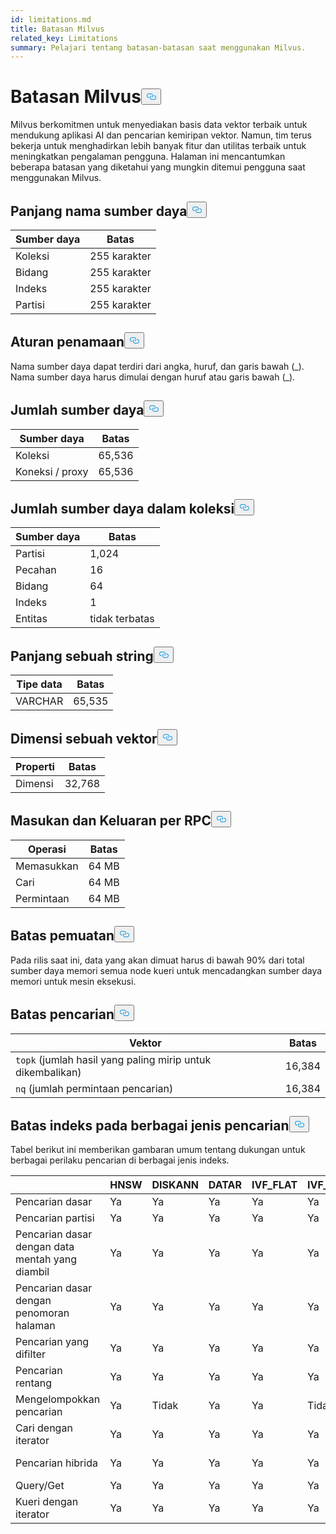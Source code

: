 ```yaml
---
id: limitations.md
title: Batasan Milvus
related_key: Limitations
summary: Pelajari tentang batasan-batasan saat menggunakan Milvus.
---
```

<h1 id="Milvus-Limits" class="common-anchor-header">Batasan Milvus<button data-href="#Milvus-Limits" class="anchor-icon" translate="no">
      <svg translate="no"
        aria-hidden="true"
        focusable="false"
        height="20"
        version="1.1"
        viewBox="0 0 16 16"
        width="16"
      >
        <path
          fill="#0092E4"
          fill-rule="evenodd"
          d="M4 9h1v1H4c-1.5 0-3-1.69-3-3.5S2.55 3 4 3h4c1.45 0 3 1.69 3 3.5 0 1.41-.91 2.72-2 3.25V8.59c.58-.45 1-1.27 1-2.09C10 5.22 8.98 4 8 4H4c-.98 0-2 1.22-2 2.5S3 9 4 9zm9-3h-1v1h1c1 0 2 1.22 2 2.5S13.98 12 13 12H9c-.98 0-2-1.22-2-2.5 0-.83.42-1.64 1-2.09V6.25c-1.09.53-2 1.84-2 3.25C6 11.31 7.55 13 9 13h4c1.45 0 3-1.69 3-3.5S14.5 6 13 6z"
        ></path>
      </svg>
    </button></h1><p>Milvus berkomitmen untuk menyediakan basis data vektor terbaik untuk mendukung aplikasi AI dan pencarian kemiripan vektor. Namun, tim terus bekerja untuk menghadirkan lebih banyak fitur dan utilitas terbaik untuk meningkatkan pengalaman pengguna. Halaman ini mencantumkan beberapa batasan yang diketahui yang mungkin ditemui pengguna saat menggunakan Milvus.</p>
<h2 id="Length-of-a-resource-name" class="common-anchor-header">Panjang nama sumber daya<button data-href="#Length-of-a-resource-name" class="anchor-icon" translate="no">
      <svg translate="no"
        aria-hidden="true"
        focusable="false"
        height="20"
        version="1.1"
        viewBox="0 0 16 16"
        width="16"
      >
        <path
          fill="#0092E4"
          fill-rule="evenodd"
          d="M4 9h1v1H4c-1.5 0-3-1.69-3-3.5S2.55 3 4 3h4c1.45 0 3 1.69 3 3.5 0 1.41-.91 2.72-2 3.25V8.59c.58-.45 1-1.27 1-2.09C10 5.22 8.98 4 8 4H4c-.98 0-2 1.22-2 2.5S3 9 4 9zm9-3h-1v1h1c1 0 2 1.22 2 2.5S13.98 12 13 12H9c-.98 0-2-1.22-2-2.5 0-.83.42-1.64 1-2.09V6.25c-1.09.53-2 1.84-2 3.25C6 11.31 7.55 13 9 13h4c1.45 0 3-1.69 3-3.5S14.5 6 13 6z"
        ></path>
      </svg>
    </button></h2><table>
<thead>
<tr><th>Sumber daya</th><th>Batas</th></tr>
</thead>
<tbody>
<tr><td>Koleksi</td><td>255 karakter</td></tr>
<tr><td>Bidang</td><td>255 karakter</td></tr>
<tr><td>Indeks</td><td>255 karakter</td></tr>
<tr><td>Partisi</td><td>255 karakter</td></tr>
</tbody>
</table>
<h2 id="Naming-rules" class="common-anchor-header">Aturan penamaan<button data-href="#Naming-rules" class="anchor-icon" translate="no">
      <svg translate="no"
        aria-hidden="true"
        focusable="false"
        height="20"
        version="1.1"
        viewBox="0 0 16 16"
        width="16"
      >
        <path
          fill="#0092E4"
          fill-rule="evenodd"
          d="M4 9h1v1H4c-1.5 0-3-1.69-3-3.5S2.55 3 4 3h4c1.45 0 3 1.69 3 3.5 0 1.41-.91 2.72-2 3.25V8.59c.58-.45 1-1.27 1-2.09C10 5.22 8.98 4 8 4H4c-.98 0-2 1.22-2 2.5S3 9 4 9zm9-3h-1v1h1c1 0 2 1.22 2 2.5S13.98 12 13 12H9c-.98 0-2-1.22-2-2.5 0-.83.42-1.64 1-2.09V6.25c-1.09.53-2 1.84-2 3.25C6 11.31 7.55 13 9 13h4c1.45 0 3-1.69 3-3.5S14.5 6 13 6z"
        ></path>
      </svg>
    </button></h2><p>Nama sumber daya dapat terdiri dari angka, huruf, dan garis bawah (_). Nama sumber daya harus dimulai dengan huruf atau garis bawah (_).</p>
<h2 id="Number-of-resources" class="common-anchor-header">Jumlah sumber daya<button data-href="#Number-of-resources" class="anchor-icon" translate="no">
      <svg translate="no"
        aria-hidden="true"
        focusable="false"
        height="20"
        version="1.1"
        viewBox="0 0 16 16"
        width="16"
      >
        <path
          fill="#0092E4"
          fill-rule="evenodd"
          d="M4 9h1v1H4c-1.5 0-3-1.69-3-3.5S2.55 3 4 3h4c1.45 0 3 1.69 3 3.5 0 1.41-.91 2.72-2 3.25V8.59c.58-.45 1-1.27 1-2.09C10 5.22 8.98 4 8 4H4c-.98 0-2 1.22-2 2.5S3 9 4 9zm9-3h-1v1h1c1 0 2 1.22 2 2.5S13.98 12 13 12H9c-.98 0-2-1.22-2-2.5 0-.83.42-1.64 1-2.09V6.25c-1.09.53-2 1.84-2 3.25C6 11.31 7.55 13 9 13h4c1.45 0 3-1.69 3-3.5S14.5 6 13 6z"
        ></path>
      </svg>
    </button></h2><table>
<thead>
<tr><th>Sumber daya</th><th>Batas</th></tr>
</thead>
<tbody>
<tr><td>Koleksi</td><td>65,536</td></tr>
<tr><td>Koneksi / proxy</td><td>65,536</td></tr>
</tbody>
</table>
<h2 id="Number-of-resources-in-a-collection" class="common-anchor-header">Jumlah sumber daya dalam koleksi<button data-href="#Number-of-resources-in-a-collection" class="anchor-icon" translate="no">
      <svg translate="no"
        aria-hidden="true"
        focusable="false"
        height="20"
        version="1.1"
        viewBox="0 0 16 16"
        width="16"
      >
        <path
          fill="#0092E4"
          fill-rule="evenodd"
          d="M4 9h1v1H4c-1.5 0-3-1.69-3-3.5S2.55 3 4 3h4c1.45 0 3 1.69 3 3.5 0 1.41-.91 2.72-2 3.25V8.59c.58-.45 1-1.27 1-2.09C10 5.22 8.98 4 8 4H4c-.98 0-2 1.22-2 2.5S3 9 4 9zm9-3h-1v1h1c1 0 2 1.22 2 2.5S13.98 12 13 12H9c-.98 0-2-1.22-2-2.5 0-.83.42-1.64 1-2.09V6.25c-1.09.53-2 1.84-2 3.25C6 11.31 7.55 13 9 13h4c1.45 0 3-1.69 3-3.5S14.5 6 13 6z"
        ></path>
      </svg>
    </button></h2><table>
<thead>
<tr><th>Sumber daya</th><th>Batas</th></tr>
</thead>
<tbody>
<tr><td>Partisi</td><td>1,024</td></tr>
<tr><td>Pecahan</td><td>16</td></tr>
<tr><td>Bidang</td><td>64</td></tr>
<tr><td>Indeks</td><td>1</td></tr>
<tr><td>Entitas</td><td>tidak terbatas</td></tr>
</tbody>
</table>
<h2 id="Length-of-a-string" class="common-anchor-header">Panjang sebuah string<button data-href="#Length-of-a-string" class="anchor-icon" translate="no">
      <svg translate="no"
        aria-hidden="true"
        focusable="false"
        height="20"
        version="1.1"
        viewBox="0 0 16 16"
        width="16"
      >
        <path
          fill="#0092E4"
          fill-rule="evenodd"
          d="M4 9h1v1H4c-1.5 0-3-1.69-3-3.5S2.55 3 4 3h4c1.45 0 3 1.69 3 3.5 0 1.41-.91 2.72-2 3.25V8.59c.58-.45 1-1.27 1-2.09C10 5.22 8.98 4 8 4H4c-.98 0-2 1.22-2 2.5S3 9 4 9zm9-3h-1v1h1c1 0 2 1.22 2 2.5S13.98 12 13 12H9c-.98 0-2-1.22-2-2.5 0-.83.42-1.64 1-2.09V6.25c-1.09.53-2 1.84-2 3.25C6 11.31 7.55 13 9 13h4c1.45 0 3-1.69 3-3.5S14.5 6 13 6z"
        ></path>
      </svg>
    </button></h2><table>
<thead>
<tr><th>Tipe data</th><th>Batas</th></tr>
</thead>
<tbody>
<tr><td>VARCHAR</td><td>65,535</td></tr>
</tbody>
</table>
<h2 id="Dimensions-of-a-vector" class="common-anchor-header">Dimensi sebuah vektor<button data-href="#Dimensions-of-a-vector" class="anchor-icon" translate="no">
      <svg translate="no"
        aria-hidden="true"
        focusable="false"
        height="20"
        version="1.1"
        viewBox="0 0 16 16"
        width="16"
      >
        <path
          fill="#0092E4"
          fill-rule="evenodd"
          d="M4 9h1v1H4c-1.5 0-3-1.69-3-3.5S2.55 3 4 3h4c1.45 0 3 1.69 3 3.5 0 1.41-.91 2.72-2 3.25V8.59c.58-.45 1-1.27 1-2.09C10 5.22 8.98 4 8 4H4c-.98 0-2 1.22-2 2.5S3 9 4 9zm9-3h-1v1h1c1 0 2 1.22 2 2.5S13.98 12 13 12H9c-.98 0-2-1.22-2-2.5 0-.83.42-1.64 1-2.09V6.25c-1.09.53-2 1.84-2 3.25C6 11.31 7.55 13 9 13h4c1.45 0 3-1.69 3-3.5S14.5 6 13 6z"
        ></path>
      </svg>
    </button></h2><table>
<thead>
<tr><th>Properti</th><th>Batas</th></tr>
</thead>
<tbody>
<tr><td>Dimensi</td><td>32,768</td></tr>
</tbody>
</table>
<h2 id="Input-and-Output-per-RPC" class="common-anchor-header">Masukan dan Keluaran per RPC<button data-href="#Input-and-Output-per-RPC" class="anchor-icon" translate="no">
      <svg translate="no"
        aria-hidden="true"
        focusable="false"
        height="20"
        version="1.1"
        viewBox="0 0 16 16"
        width="16"
      >
        <path
          fill="#0092E4"
          fill-rule="evenodd"
          d="M4 9h1v1H4c-1.5 0-3-1.69-3-3.5S2.55 3 4 3h4c1.45 0 3 1.69 3 3.5 0 1.41-.91 2.72-2 3.25V8.59c.58-.45 1-1.27 1-2.09C10 5.22 8.98 4 8 4H4c-.98 0-2 1.22-2 2.5S3 9 4 9zm9-3h-1v1h1c1 0 2 1.22 2 2.5S13.98 12 13 12H9c-.98 0-2-1.22-2-2.5 0-.83.42-1.64 1-2.09V6.25c-1.09.53-2 1.84-2 3.25C6 11.31 7.55 13 9 13h4c1.45 0 3-1.69 3-3.5S14.5 6 13 6z"
        ></path>
      </svg>
    </button></h2><table>
<thead>
<tr><th>Operasi</th><th>Batas</th></tr>
</thead>
<tbody>
<tr><td>Memasukkan</td><td>64 MB</td></tr>
<tr><td>Cari</td><td>64 MB</td></tr>
<tr><td>Permintaan</td><td>64 MB</td></tr>
</tbody>
</table>
<h2 id="Load-limits" class="common-anchor-header">Batas pemuatan<button data-href="#Load-limits" class="anchor-icon" translate="no">
      <svg translate="no"
        aria-hidden="true"
        focusable="false"
        height="20"
        version="1.1"
        viewBox="0 0 16 16"
        width="16"
      >
        <path
          fill="#0092E4"
          fill-rule="evenodd"
          d="M4 9h1v1H4c-1.5 0-3-1.69-3-3.5S2.55 3 4 3h4c1.45 0 3 1.69 3 3.5 0 1.41-.91 2.72-2 3.25V8.59c.58-.45 1-1.27 1-2.09C10 5.22 8.98 4 8 4H4c-.98 0-2 1.22-2 2.5S3 9 4 9zm9-3h-1v1h1c1 0 2 1.22 2 2.5S13.98 12 13 12H9c-.98 0-2-1.22-2-2.5 0-.83.42-1.64 1-2.09V6.25c-1.09.53-2 1.84-2 3.25C6 11.31 7.55 13 9 13h4c1.45 0 3-1.69 3-3.5S14.5 6 13 6z"
        ></path>
      </svg>
    </button></h2><p>Pada rilis saat ini, data yang akan dimuat harus di bawah 90% dari total sumber daya memori semua node kueri untuk mencadangkan sumber daya memori untuk mesin eksekusi.</p>
<h2 id="Search-limits" class="common-anchor-header">Batas pencarian<button data-href="#Search-limits" class="anchor-icon" translate="no">
      <svg translate="no"
        aria-hidden="true"
        focusable="false"
        height="20"
        version="1.1"
        viewBox="0 0 16 16"
        width="16"
      >
        <path
          fill="#0092E4"
          fill-rule="evenodd"
          d="M4 9h1v1H4c-1.5 0-3-1.69-3-3.5S2.55 3 4 3h4c1.45 0 3 1.69 3 3.5 0 1.41-.91 2.72-2 3.25V8.59c.58-.45 1-1.27 1-2.09C10 5.22 8.98 4 8 4H4c-.98 0-2 1.22-2 2.5S3 9 4 9zm9-3h-1v1h1c1 0 2 1.22 2 2.5S13.98 12 13 12H9c-.98 0-2-1.22-2-2.5 0-.83.42-1.64 1-2.09V6.25c-1.09.53-2 1.84-2 3.25C6 11.31 7.55 13 9 13h4c1.45 0 3-1.69 3-3.5S14.5 6 13 6z"
        ></path>
      </svg>
    </button></h2><table>
<thead>
<tr><th>Vektor</th><th>Batas</th></tr>
</thead>
<tbody>
<tr><td><code translate="no">topk</code> (jumlah hasil yang paling mirip untuk dikembalikan)</td><td>16,384</td></tr>
<tr><td><code translate="no">nq</code> (jumlah permintaan pencarian)</td><td>16,384</td></tr>
</tbody>
</table>
<h2 id="Index-limits-on-different-search-types" class="common-anchor-header">Batas indeks pada berbagai jenis pencarian<button data-href="#Index-limits-on-different-search-types" class="anchor-icon" translate="no">
      <svg translate="no"
        aria-hidden="true"
        focusable="false"
        height="20"
        version="1.1"
        viewBox="0 0 16 16"
        width="16"
      >
        <path
          fill="#0092E4"
          fill-rule="evenodd"
          d="M4 9h1v1H4c-1.5 0-3-1.69-3-3.5S2.55 3 4 3h4c1.45 0 3 1.69 3 3.5 0 1.41-.91 2.72-2 3.25V8.59c.58-.45 1-1.27 1-2.09C10 5.22 8.98 4 8 4H4c-.98 0-2 1.22-2 2.5S3 9 4 9zm9-3h-1v1h1c1 0 2 1.22 2 2.5S13.98 12 13 12H9c-.98 0-2-1.22-2-2.5 0-.83.42-1.64 1-2.09V6.25c-1.09.53-2 1.84-2 3.25C6 11.31 7.55 13 9 13h4c1.45 0 3-1.69 3-3.5S14.5 6 13 6z"
        ></path>
      </svg>
    </button></h2><p>Tabel berikut ini memberikan gambaran umum tentang dukungan untuk berbagai perilaku pencarian di berbagai jenis indeks.</p>
<table>
<thead>
<tr><th></th><th>HNSW</th><th>DISKANN</th><th>DATAR</th><th>IVF_FLAT</th><th>IVF_SQ8</th><th>IVF_PQ</th><th>PEMINDAIAN</th><th>GPU_IFV_FLAT</th><th>GPU_IVF_PQ</th><th>GPU_CAGRA</th><th>GPU_BRUTE_FORCE</th><th>INDEKS_TERBALIK_JARANG</th><th>SPARSE_WAND</th><th>BIN_FLAT</th><th>BIN_IVF_FLAT</th></tr>
</thead>
<tbody>
<tr><td>Pencarian dasar</td><td>Ya</td><td>Ya</td><td>Ya</td><td>Ya</td><td>Ya</td><td>Ya</td><td>Ya</td><td>Ya</td><td>Ya</td><td>Ya</td><td>Ya</td><td>Ya</td><td>Ya</td><td>Ya</td><td>Ya</td></tr>
<tr><td>Pencarian partisi</td><td>Ya</td><td>Ya</td><td>Ya</td><td>Ya</td><td>Ya</td><td>Ya</td><td>Ya</td><td>Ya</td><td>Ya</td><td>Ya</td><td>Ya</td><td>Ya</td><td>Ya</td><td>Ya</td><td>Ya</td></tr>
<tr><td>Pencarian dasar dengan data mentah yang diambil</td><td>Ya</td><td>Ya</td><td>Ya</td><td>Ya</td><td>Ya</td><td>Ya</td><td>Ya</td><td>Ya</td><td>Ya</td><td>Ya</td><td>Ya</td><td>Ya</td><td>Ya</td><td>Ya</td><td>Ya</td></tr>
<tr><td>Pencarian dasar dengan penomoran halaman</td><td>Ya</td><td>Ya</td><td>Ya</td><td>Ya</td><td>Ya</td><td>Ya</td><td>Ya</td><td>Ya</td><td>Ya</td><td>Ya</td><td>Ya</td><td>Ya</td><td>Ya</td><td>Ya</td><td>Ya</td></tr>
<tr><td>Pencarian yang difilter</td><td>Ya</td><td>Ya</td><td>Ya</td><td>Ya</td><td>Ya</td><td>Ya</td><td>Ya</td><td>Ya</td><td>Ya</td><td>Ya</td><td>Ya</td><td>Ya</td><td>Ya</td><td>Ya</td><td>Ya</td></tr>
<tr><td>Pencarian rentang</td><td>Ya</td><td>Ya</td><td>Ya</td><td>Ya</td><td>Ya</td><td>Ya</td><td>Ya</td><td>Tidak</td><td>Tidak</td><td>Tidak</td><td>Tidak</td><td>Tidak</td><td>Tidak</td><td>Ya</td><td>Ya</td></tr>
<tr><td>Mengelompokkan pencarian</td><td>Ya</td><td>Tidak</td><td>Ya</td><td>Ya</td><td>Tidak</td><td>Tidak</td><td>Tidak</td><td>Tidak</td><td>Tidak</td><td>Tidak</td><td>Tidak</td><td>Tidak</td><td>Tidak</td><td>Tidak</td><td>Tidak</td></tr>
<tr><td>Cari dengan iterator</td><td>Ya</td><td>Ya</td><td>Ya</td><td>Ya</td><td>Ya</td><td>Ya</td><td>Ya</td><td>Tidak</td><td>Tidak</td><td>Tidak</td><td>Tidak</td><td>Tidak</td><td>Tidak</td><td>Tidak</td><td>Tidak</td></tr>
<tr><td>Pencarian hibrida</td><td>Ya</td><td>Ya</td><td>Ya</td><td>Ya</td><td>Ya</td><td>Ya</td><td>Ya</td><td>Ya</td><td>Ya</td><td>Ya</td><td>Ya</td><td>Ya (Hanya RRFRanker)</td><td>Ya (Hanya RRFRanker)</td><td>Ya</td><td>Ya</td></tr>
<tr><td>Query/Get</td><td>Ya</td><td>Ya</td><td>Ya</td><td>Ya</td><td>Ya</td><td>Ya</td><td>Ya</td><td>Ya</td><td>Ya</td><td>Ya</td><td>Ya</td><td>Ya</td><td>Ya</td><td>Ya</td><td>Ya</td></tr>
<tr><td>Kueri dengan iterator</td><td>Ya</td><td>Ya</td><td>Ya</td><td>Ya</td><td>Ya</td><td>Ya</td><td>Ya</td><td>Tidak</td><td>Tidak</td><td>Tidak</td><td>Tidak</td><td>Ya</td><td>Ya</td><td>Ya</td><td>Ya</td></tr>
</tbody>
</table>
